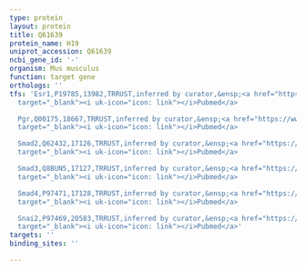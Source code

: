 ```yaml
---
type: protein
layout: protein
title: Q61639
protein_name: H19
uniprot_accession: Q61639
ncbi_gene_id: '-'
organism: Mus musculus
function: target gene
orthologs: ''
tfs: 'Esr1,P19785,13982,TRRUST,inferred by curator,&ensp;<a href="https://www.ncbi.nlm.nih.gov/pubmed/?term=10442637%5Buid%5D+OR+29087512%5Buid%5D"
  target="_blank"><i uk-icon="icon: link"></i>Pubmed</a>

  Pgr,Q00175,18667,TRRUST,inferred by curator,&ensp;<a href="https://www.ncbi.nlm.nih.gov/pubmed/?term=10442637%5Buid%5D+OR+29087512%5Buid%5D"
  target="_blank"><i uk-icon="icon: link"></i>Pubmed</a>

  Smad2,Q62432,17126,TRRUST,inferred by curator,&ensp;<a href="https://www.ncbi.nlm.nih.gov/pubmed/?term=20427289%5Buid%5D+OR+29087512%5Buid%5D"
  target="_blank"><i uk-icon="icon: link"></i>Pubmed</a>

  Smad3,Q8BUN5,17127,TRRUST,inferred by curator,&ensp;<a href="https://www.ncbi.nlm.nih.gov/pubmed/?term=20427289%5Buid%5D+OR+29087512%5Buid%5D"
  target="_blank"><i uk-icon="icon: link"></i>Pubmed</a>

  Smad4,P97471,17128,TRRUST,inferred by curator,&ensp;<a href="https://www.ncbi.nlm.nih.gov/pubmed/?term=20427289%5Buid%5D+OR+29087512%5Buid%5D"
  target="_blank"><i uk-icon="icon: link"></i>Pubmed</a>

  Snai2,P97469,20583,TRRUST,inferred by curator,&ensp;<a href="https://www.ncbi.nlm.nih.gov/pubmed/?term=24703882%5Buid%5D+OR+29087512%5Buid%5D"
  target="_blank"><i uk-icon="icon: link"></i>Pubmed</a>'
targets: ''
binding_sites: ''

---
```

